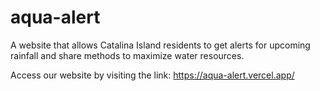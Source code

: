 # aqua-alert
A website that allows Catalina Island residents to get alerts for upcoming rainfall and share methods to maximize water resources.

Access our website by visiting the link: https://aqua-alert.vercel.app/
